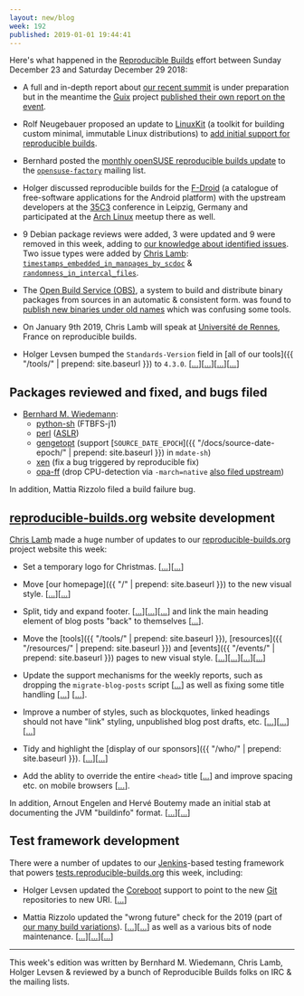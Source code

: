 ```yaml
---
layout: new/blog
week: 192
published: 2019-01-01 19:44:41
---
```


Here's what happened in the [Reproducible Builds](https://reproducible-builds.org) effort between Sunday December 23 and Saturday December 29 2018:

* A full and in-depth report about [our recent summit](https://reproducible-builds.org/events/paris2018/) is under preparation but in the meantime the [Guix](https://www.gnu.org/software/guix/) project [published their own report on the event](https://www.gnu.org/software/guix/blog/2018/reproducible-builds-summit-4th-edition/).

* Rolf Neugebauer proposed an update to [LinuxKit](https://github.com/linuxkit/linuxkit) (a toolkit for building custom minimal, immutable Linux distributions) to [add initial support for reproducible builds](https://github.com/linuxkit/linuxkit/pull/3255).

* Bernhard posted the [monthly openSUSE reproducible builds update](https://lists.opensuse.org/opensuse-factory/2018-12/msg00171.html) to the [`opensuse-factory`](https://lists.opensuse.org/opensuse-factory) mailing list.

* Holger discussed reproducible builds for the [F-Droid](https://f-droid.org) (a catalogue of free-software applications for the Android platform) with the upstream developers at the [35C3](https://events.ccc.de/congress/2018/wiki/index.php/Main_Page) conference in Leipzig, Germany and participated at the [Arch Linux](https://www.archlinux.org/) meetup there as well.

* 9 Debian package reviews were added, 3 were updated and 9 were removed in this week, adding to [our knowledge about identified issues](https://tests.reproducible-builds.org/debian/index_issues.html). Two issue types were added by [Chris Lamb](https://chris-lamb.co.uk/): [`timestamps_embedded_in_manpages_by_scdoc`](https://salsa.debian.org/reproducible-builds/reproducible-notes/commit/be430acb) & [`randomness_in_intercal_files`](https://salsa.debian.org/reproducible-builds/reproducible-notes/commit/d07414e4).

* The [Open Build Service (OBS)](https://openbuildservice.org/), a system to build and distribute binary packages from sources in an automatic & consistent form. was found to [publish new binaries under old names](https://github.com/openSUSE/open-build-service/issues/6690) which was confusing some tools.

* On January 9th 2019, Chris Lamb will speak at [Université de Rennes](https://www.univ-rennes1.fr/), France on reproducible builds.

* Holger Levsen bumped the `Standards-Version` field in [all of our tools]({{ "/tools/" | prepend: site.baseurl }}) to `4.3.0`. [[...](https://salsa.debian.org/reproducible-builds/diffoscope/commit/2d236c7)][[...](https://salsa.debian.org/reproducible-builds/strip-nondeterminism/commit/57de24c)][[...](https://salsa.debian.org/reproducible-builds/disorderfs/commit/a12fdeb)][[...](https://salsa.debian.org/reproducible-builds/reprotest/commit/62cbe96)]

## Packages reviewed and fixed, and bugs filed

* [Bernhard M. Wiedemann](https://lizards.opensuse.org/author/bmwiedemann/):
    * [python-sh](https://bugzilla.opensuse.org/show_bug.cgi?id=1120329) (FTBFS-j1)
    * [perl](https://www.nntp.perl.org/group/perl.perl5.porters/2018/12/msg253240.html) ([ASLR](https://en.wikipedia.org/wiki/Address_space_layout_randomization))
    * [gengetopt](https://savannah.gnu.org/bugs/index.php?55311) (support [`SOURCE_DATE_EPOCH`]({{ "/docs/source-date-epoch/" | prepend: site.baseurl }}) in `mdate-sh`)
    * [xen](https://build.opensuse.org/request/show/661659) (fix a bug triggered by reproducible fix)
    * [opa-ff](https://build.opensuse.org/request/show/661771) (drop CPU-detection via `-march=native` [also filed upstream](https://github.com/intel/opa-ff/issues/20))

In addition, Mattia Rizzolo filed a build failure bug.

## [reproducible-builds.org](https://reproducible-builds.org) website development

[Chris Lamb](https://chris-lamb.co.uk/) made a huge number of updates to our [reproducible-builds.org](https://reproducible-builds.org) project website this week:

* Set a temporary logo for Christmas. [[...](https://salsa.debian.org/reproducible-builds/reproducible-website/commit/22fe562)][[...](https://salsa.debian.org/reproducible-builds/reproducible-website/commit/9e6c8ce)]

* Move [our homepage]({{ "/" | prepend: site.baseurl }}) to the new visual style. [[...](https://salsa.debian.org/reproducible-builds/reproducible-website/commit/5ad02fc)][[...](https://salsa.debian.org/reproducible-builds/reproducible-website/commit/508f896)]

* Split, tidy and expand footer. [[...](https://salsa.debian.org/reproducible-builds/reproducible-website/commit/06f6661)][[...](https://salsa.debian.org/reproducible-builds/reproducible-website/commit/9389df3)][[...](https://salsa.debian.org/reproducible-builds/reproducible-website/commit/dc886bc)] and link the main heading element of blog posts "back" to themselves [[...](https://salsa.debian.org/reproducible-builds/reproducible-website/commit/fb029d8)].

* Move the [tools]({{ "/tools/" | prepend: site.baseurl }}), [resources]({{ "/resources/" | prepend: site.baseurl }}) and [events]({{ "/events/" | prepend: site.baseurl }}) pages to new visual style. [[...](https://salsa.debian.org/reproducible-builds/reproducible-website/commit/16d3c1c)][[...](https://salsa.debian.org/reproducible-builds/reproducible-website/commit/795361e)][[...](https://salsa.debian.org/reproducible-builds/reproducible-website/commit/9bac78d)][[...](https://salsa.debian.org/reproducible-builds/reproducible-website/commit/be7fbb1)]

* Update the support mechanisms for the weekly reports, such as dropping the `migrate-blog-posts` script [[...](https://salsa.debian.org/reproducible-builds/reproducible-website/commit/ba59e91)] as well as fixing some title handling [[...](https://salsa.debian.org/reproducible-builds/reproducible-website/commit/cdb5e52)] [[...](https://salsa.debian.org/reproducible-builds/reproducible-website/commit/f20839d)].

* Improve a number of styles, such as blockquotes, linked headings should not have "link" styling, unpublished blog post drafts, etc. [[...](https://salsa.debian.org/reproducible-builds/reproducible-website/commit/9e32740)][[...](https://salsa.debian.org/reproducible-builds/reproducible-website/commit/04df071)][[...](https://salsa.debian.org/reproducible-builds/reproducible-website/commit/40ee55d)]

* Tidy and highlight the [display of our sponsors]({{ "/who/" | prepend: site.baseurl }}). [[...](https://salsa.debian.org/reproducible-builds/reproducible-website/commit/5e88fbf)][[...](https://salsa.debian.org/reproducible-builds/reproducible-website/commit/f1a528e)]

* Add the ablity to override the entire `<head>` title [[...](https://salsa.debian.org/reproducible-builds/reproducible-website/commit/e56d4a6)] and improve spacing etc. on mobile browsers [[...](https://salsa.debian.org/reproducible-builds/reproducible-website/commit/e8eaa4f)].

In addition, Arnout Engelen and Hervé Boutemy made an initial stab at documenting the JVM "buildinfo" format. [[...](https://salsa.debian.org/reproducible-builds/reproducible-website/commit/d3e7e62)][[...](https://salsa.debian.org/reproducible-builds/reproducible-website/commit/5c8c4a2)]


## Test framework development

There were a number of updates to our [Jenkins](https://jenkins.io/)-based testing framework that powers [tests.reproducible-builds.org](tests.reproducible-builds.org) this week, including:

* Holger Levsen updated the [Coreboot](https://coreboot.org) support to point to the new [Git](https://git-scm.com/) repositories to new URI. [[...](https://salsa.debian.org/qa/jenkins.debian.net/commit/66ce4ec3)]

* Mattia Rizzolo updated the "wrong future" check for the 2019 (part of [our many build variations](https://tests.reproducible-builds.org/debian/index_variations.html)). [[...](https://salsa.debian.org/qa/jenkins.debian.net/commit/096ee89f)][[...](https://salsa.debian.org/qa/jenkins.debian.net/commit/6f5e46c2)] as well as a various bits of node maintenance. [[...](https://salsa.debian.org/qa/jenkins.debian.net/commit/ab161fda)][[...](https://salsa.debian.org/qa/jenkins.debian.net/commit/57709000)][[...](https://salsa.debian.org/qa/jenkins.debian.net/commit/d81bc570)]


---

This week's edition was written by Bernhard M. Wiedemann, Chris Lamb, Holger Levsen & reviewed by a bunch of Reproducible Builds folks on IRC & the mailing lists.
